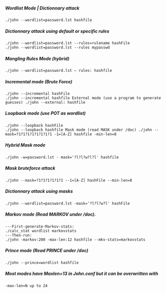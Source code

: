
##### Wordlist Mode | Dictionnary attack
```shell
./john --wordlist=password.lst hashfile
```


##### Dictionnary attack using default or specific rules
```shell
./john --wordlist=password.lst --rules=rulename hashFile
./john --wordlist=password.lst --rules mypasswd
```

##### Mangling Rules Mode (hybrid)
```shell
./john --wordlist=password.lst – rules: hashfile
```

##### Incremental mode (Brute Force)
```shell
./john --incremental hashFile
./john --incremental hashfile External mode (use a program to generate guesses) ./john --external: hashfile
```

##### Loopback mode (use POT as wordlist)
```shell
./john --loopback hashFile
./john --loopback hashfile Mask mode (read MASK under /doc) ./john --mask=?1?1?1?1?1?1?1?1 -1=[A-Z] hashfile -min-len=8 
```

##### Hybrid Mask mode
```shell
./john -w=password.lst - mask='?l?l?w?l?l' hashfile
```

##### Mask bruteforce attack
```shell
./john --mask=?1?1?1?1?1?1 --1=[A-Z] hashFile --min-len=8
```

##### Dictionnary attack using masks
```shell
./john --wordlist=password.lst -mask='?l?l?w?l' hashFile
```

##### Markov mode (Read MARKOV under /doc).
```shell
---First-generate-Markov-stats:
./calc_stat wordlist markovstats
---Then-run:
./john -markov:200 -max-len:12 hashfile --mkv-stats=markovstats
```

##### Prince mode (Read PRINCE under /doc)
```shell
./john --prince=wordlist hashfile
```

##### Most modes have Maxlen=13 in John.conf but it can be overwritten with
```shell
-max-len=N up to 24
```
